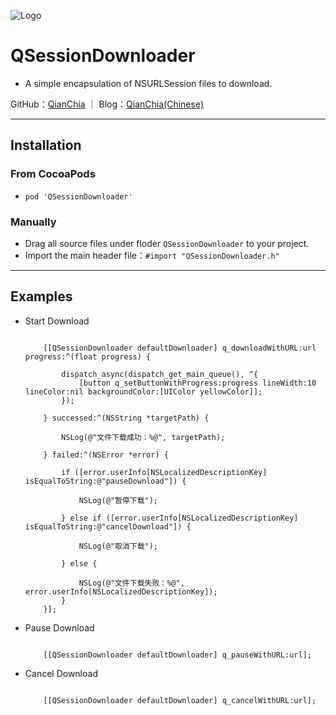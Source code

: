 ![Logo](https://avatars3.githubusercontent.com/u/13508076?v=3&s=460)
# QSessionDownloader

- A simple encapsulation of NSURLSession files to download.

GitHub：[QianChia](https://github.com/QianChia) ｜ Blog：[QianChia(Chinese)](http://www.cnblogs.com/QianChia)

---
## Installation

### From CocoaPods

- `pod 'QSessionDownloader'`

### Manually
- Drag all source files under floder `QSessionDownloader` to your project.
- Import the main header file：`#import "QSessionDownloader.h"`

---
## Examples

- Start Download

	```objc
	
    	[[QSessionDownloader defaultDownloader] q_downloadWithURL:url progress:^(float progress) {
        
        	dispatch_async(dispatch_get_main_queue(), ^{
            	[button q_setButtonWithProgress:progress lineWidth:10 lineColor:nil backgroundColor:[UIColor yellowColor]];
        	});
        
    	} successed:^(NSString *targetPath) {
        
        	NSLog(@"文件下载成功：%@", targetPath);
        
    	} failed:^(NSError *error) {
        
        	if ([error.userInfo[NSLocalizedDescriptionKey] isEqualToString:@"pauseDownload"]) {
            
            	NSLog(@"暂停下载");
            
        	} else if ([error.userInfo[NSLocalizedDescriptionKey] isEqualToString:@"cancelDownload"]) {
            
            	NSLog(@"取消下载");
            
        	} else {
            
            	NSLog(@"文件下载失败：%@", error.userInfo[NSLocalizedDescriptionKey]);
        	}
    	}];
    
	```

- Pause Download

	```objc
	
    	[[QSessionDownloader defaultDownloader] q_pauseWithURL:url];
    
	``` 
- Cancel Download

	```objc
		
		[[QSessionDownloader defaultDownloader] q_cancelWithURL:url];

	```
   